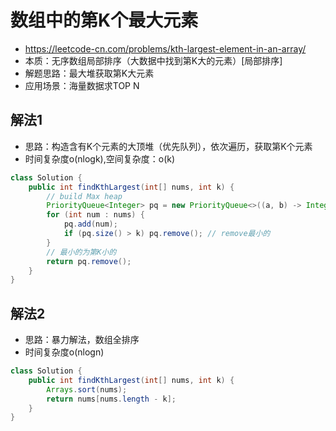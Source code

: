 # 数组中的第K个最大元素
- https://leetcode-cn.com/problems/kth-largest-element-in-an-array/
- 本质：无序数组局部排序（大数据中找到第K大的元素）[局部排序]
- 解题思路：最大堆获取第K大元素
- 应用场景：海量数据求TOP N

## 解法1
- 思路：构造含有K个元素的大顶堆（优先队列），依次遍历，获取第K个元素
- 时间复杂度o(nlogk),空间复杂度：o(k)

```java
class Solution {
    public int findKthLargest(int[] nums, int k) {
        // build Max heap
        PriorityQueue<Integer> pq = new PriorityQueue<>((a, b) -> Integer.compare(a, b));
        for (int num : nums) {
            pq.add(num);
            if (pq.size() > k) pq.remove(); // remove最小的
        }
        // 最小的为第K小的
        return pq.remove();
    }
}
```


## 解法2
- 思路：暴力解法，数组全排序
- 时间复杂度o(nlogn)

```java
class Solution {
    public int findKthLargest(int[] nums, int k) {
        Arrays.sort(nums);
        return nums[nums.length - k];
    }
}
```




